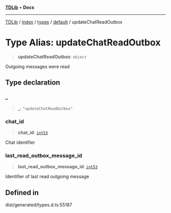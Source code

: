 [**TDLib**](../../../../../../README.md) • **Docs**

***

[TDLib](../../../../../../modules.md) / [index](../../../../../README.md) / [types](../../../README.md) / [default](../README.md) / updateChatReadOutbox

# Type Alias: updateChatReadOutbox

> **updateChatReadOutbox**: `object`

Outgoing messages were read

## Type declaration

### \_

> **\_**: `"updateChatReadOutbox"`

### chat\_id

> **chat\_id**: [`int53`](int53.md)

Chat identifier

### last\_read\_outbox\_message\_id

> **last\_read\_outbox\_message\_id**: [`int53`](int53.md)

Identifier of last read outgoing message

## Defined in

dist/generated/types.d.ts:55187
